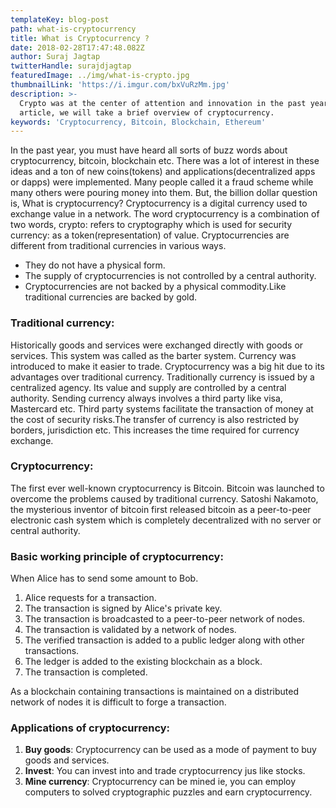 ```yaml
---
templateKey: blog-post
path: what-is-cryptocurrency
title: What is Cryptocurrency ?
date: 2018-02-28T17:47:48.082Z
author: Suraj Jagtap
twitterHandle: surajdjagtap
featuredImage: ../img/what-is-crypto.jpg
thumbnailLink: 'https://i.imgur.com/bxVuRzMm.jpg'
description: >-
  Crypto was at the center of attention and innovation in the past year.In this
  article, we will take a brief overview of cryptocurrency.
keywords: 'Cryptocurrency, Bitcoin, Blockchain, Ethereum'
---
```

In the past year, you must have heard all sorts of buzz words about cryptocurrency, bitcoin, blockchain etc. There was a lot of interest in these ideas and a ton of new coins(tokens) and applications(decentralized apps or dapps) were implemented. Many people called it a fraud scheme while many others were pouring money into them. But, the billion dollar question is, What is cryptocurrency?
Cryptocurrency is a digital currency used to exchange value in a network. The word cryptocurrency is a combination of two words, crypto: refers to cryptography which is used for security currency: as a token(representation) of value.
Cryptocurrencies are different from traditional currencies in various ways.

* They do not have a physical form.
* The supply of cryptocurrencies is not controlled by a central authority.
* Cryptocurrencies are not backed by a physical commodity.Like traditional currencies are backed by gold.

### Traditional currency:
Historically goods and services were exchanged directly with goods or services. This system was called as the barter system.
  Currency was introduced to make it easier to trade.
  Cryptocurrency was a big hit due to its advantages over traditional currency. Traditionally currency is issued by a centralized agency. Its value and supply are controlled by a central authority. Sending currency always involves a third party like visa, Mastercard etc. Third party systems facilitate the transaction of money at the cost of security risks.The transfer of currency is also restricted by borders, jurisdiction etc. This increases the time required for currency exchange.
### Cryptocurrency:
The first ever well-known cryptocurrency is Bitcoin. Bitcoin was launched to overcome the problems caused by traditional currency. Satoshi Nakamoto, the mysterious inventor of bitcoin first released bitcoin as a peer-to-peer electronic cash system which is completely decentralized with no server or central authority.
### Basic working principle of cryptocurrency:
When Alice has to send some amount to Bob.

1. Alice requests for a transaction.
2. The transaction is signed by Alice's private key.
3. The transaction is broadcasted to a peer-to-peer network of nodes.
4. The transaction is validated by a network of nodes.
5. The verified transaction is added to a public ledger along with other transactions.
6. The ledger is added to the existing blockchain as a block.
7. The transaction is completed.

 As a blockchain containing transactions is maintained on a distributed network of nodes it is difficult to forge a transaction.

### Applications of cryptocurrency:
1. **Buy goods**: Cryptocurrency can be used as a mode of payment to buy goods and services.
2. **Invest**: You can invest into and trade cryptocurrency jus like stocks.
3. **Mine currency**: Cryptocurrency can be mined ie, you can employ computers to solved cryptographic puzzles and earn cryptocurrency.
